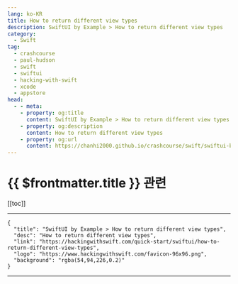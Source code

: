 ```yaml
---
lang: ko-KR
title: How to return different view types
description: SwiftUI by Example > How to return different view types
category:
  - Swift
tag: 
  - crashcourse
  - paul-hudson
  - swift
  - swiftui
  - hacking-with-swift
  - xcode
  - appstore
head:
  - - meta:
    - property: og:title
      content: SwiftUI by Example > How to return different view types
    - property: og:description
      content: How to return different view types
    - property: og:url
      content: https://chanhi2000.github.io/crashcourse/swift/swiftui-by-example/04-view-layout/how-to-return-different-view-types.html
---
```


# {{ $frontmatter.title }} 관련

[[toc]]

---

```component VPCard
{
  "title": "SwiftUI by Example > How to return different view types",
  "desc": "How to return different view types",
  "link": "https://hackingwithswift.com/quick-start/swiftui/how-to-return-different-view-types",
  "logo": "https://www.hackingwithswift.com/favicon-96x96.png",
  "background": "rgba(54,94,226,0.2)"
}
```

---

<TagLinks />